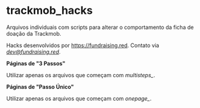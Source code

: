 # trackmob_hacks

Arquivos individuais com scripts para alterar o comportamento da ficha de doação da Trackmob.

Hacks desenvolvidos por https://fundraising.red. Contato via *dev@fundraising.red*.

**Páginas de "3 Passos"**

Utilizar apenas os arquivos que começam com *multisteps_*.

**Páginas de "Passo Único"**

Utilizar apenas os arquivos que começam com *onepage_*.
